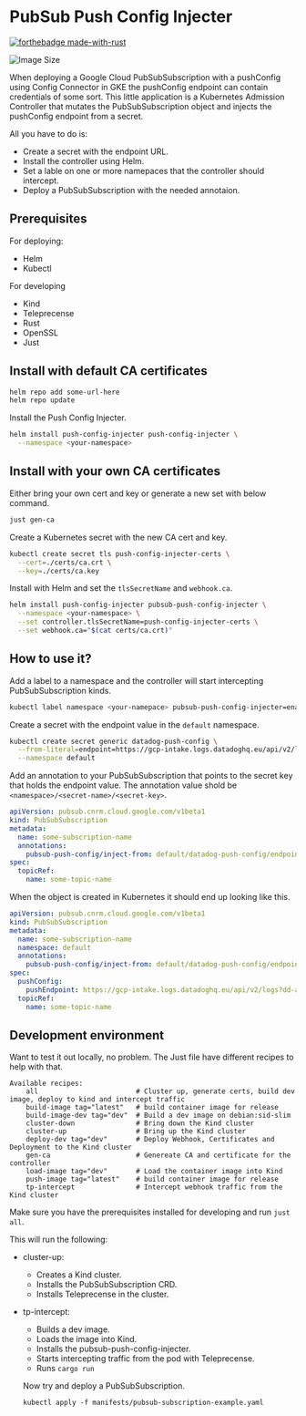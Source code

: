 # PubSub Push Config Injecter
[![forthebadge made-with-rust](http://ForTheBadge.com/images/badges/made-with-rust.svg)](https://www.rust-lang.org/)

![Image Size](https://ghcr-badge.egpl.dev/kerwood/pubsub-push-config-injecter/size?tag=latest)

When deploying a Google Cloud PubSubSubscription with a pushConfig using Config Connector in GKE the pushConfig endpoint can contain credentials of some sort.
This little application is a Kubernetes Admission Controller that mutates the PubSubSubscription object and injects the pushConfig endpoint from a secret.

All you have to do is:
- Create a secret with the endpoint URL.
- Install the controller using Helm.
- Set a lable on one or more namepaces that the controller should intercept.
- Deploy a PubSubSubscription with the needed annotaion.

## Prerequisites

For deploying:
 - Helm
 - Kubectl

For developing
 - Kind
 - Teleprecense
 - Rust
 - OpenSSL
 - Just


## Install with default CA certificates

```sh
helm repo add some-url-here
helm repo update
```

Install the Push Config Injecter.
```sh
helm install push-config-injecter push-config-injecter \
  --namespace <your-namespace>
```

## Install with your own CA certificates

Either bring your own cert and key or generate a new set with below command.
```sh
just gen-ca
```

Create a Kubernetes secret with the new CA cert and key. 
```sh
kubectl create secret tls push-config-injecter-certs \
  --cert=./certs/ca.crt \
  --key=./certs/ca.key
```

Install with Helm and set the `tlsSecretName` and `webhook.ca`.
```sh
helm install push-config-injecter pubsub-push-config-injecter \
  --namespace <your-namespace> \
  --set controller.tlsSecretName=push-config-injecter-certs \
  --set webhook.ca="$(cat certs/ca.crt)"
```

## How to use it?

Add a label to a namespace and the controller will start intercepting PubSubSubscription kinds.
```sh
kubectl label namespace <your-namepace> pubsub-push-config-injecter=enabled
```

Create a secret with the endpoint value in the `default` namespace.
```sh
kubectl create secret generic datadog-push-config \
  --from-literal=endpoint=https://gcp-intake.logs.datadoghq.eu/api/v2/logs?dd-api-key=xxxxxxxxxxx \
  --namespace default
```

Add an annotation to your PubSubSubscription that points to the secret key that holds the endpoint value.
The annotation value shold be `<namespace>/<secret-name>/<secret-key>`.
```yaml
apiVersion: pubsub.cnrm.cloud.google.com/v1beta1
kind: PubSubSubscription
metadata:
  name: some-subscription-name
  annotations:
    pubsub-push-config/inject-from: default/datadog-push-config/endpoint
spec:
  topicRef:
    name: some-topic-name
```

When the object is created in Kubernetes it should end up looking like this.
```yaml
apiVersion: pubsub.cnrm.cloud.google.com/v1beta1
kind: PubSubSubscription
metadata:
  name: some-subscription-name
  namespace: default
  annotations:
    pubsub-push-config/inject-from: default/datadog-push-config/endpoint
spec:
  pushConfig:
    pushEndpoint: https://gcp-intake.logs.datadoghq.eu/api/v2/logs?dd-api-key=xxxxxxxxxxx
  topicRef:
    name: some-topic-name
```

## Development environment
Want to test it out locally, no problem.
The Just file have different recipes to help with that.
```
Available recipes:
    all                        # Cluster up, generate certs, build dev image, deploy to kind and intercept traffic
    build-image tag="latest"   # build container image for release
    build-image-dev tag="dev"  # Build a dev image on debian:sid-slim
    cluster-down               # Bring down the Kind cluster
    cluster-up                 # Bring up the Kind cluster
    deploy-dev tag="dev"       # Deploy Webhook, Certificates and Deployment to the Kind cluster
    gen-ca                     # Genereate CA and certificate for the controller
    load-image tag="dev"       # Load the container image into Kind
    push-image tag="latest"    # build container image for release
    tp-intercept               # Intercept webhook traffic from the Kind cluster
```

Make sure you have the prerequisites installed for developing and run `just all`.

This will run the following:
- cluster-up:
  - Creates a Kind cluster.
  - Installs the PubSubSubscription CRD.
  - Installs Teleprecense in the cluster.
- tp-intercept:
  - Builds a dev image.
  - Loads the image into Kind.
  - Installs the pubsub-push-config-injecter.
  - Starts intercepting traffic from the pod with Teleprecense.
  - Runs `cargo run`

  Now try and deploy a PubSubSubscription.
  ```
  kubectl apply -f manifests/pubsub-subscription-example.yaml
  ```
